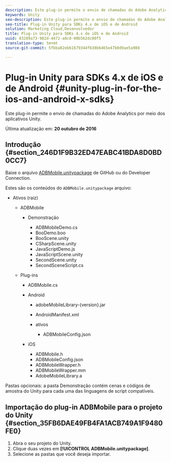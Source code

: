 ```yaml
---
description: Este plug-in permite o envio de chamadas do Adobe Analytics por meio dos aplicativos Unity.
keywords: Unity
seo-description: Este plug-in permite o envio de chamadas do Adobe Analytics por meio dos aplicativos Unity.
seo-title: Plug-in Unity para SDKs 4.x de iOS e de Android
solution: Marketing Cloud,Desenvolvedor
title: Plug-in Unity para SDKs 4.x de iOS e de Android
uuid: 83289a73-982d-4472-a8c8-00b562dc80f5
translation-type: tm+mt
source-git-commit: 5fbba02eb61679344f638b6465e47b0d9ae5a988

---
```



# Plug-in Unity para SDKs 4.x de iOS e de Android {#unity-plug-in-for-the-ios-and-android-x-sdks}

Este plug-in permite o envio de chamadas do Adobe Analytics por meio dos aplicativos Unity.

Última atualização em: **20 outubro de 2016**

## Introdução {#section_246D1F9B32ED47EABC41BDA8D0BD0CC7}

Baixe o arquivo [ADBMobile.unitypackage](https://github.com/Adobe-Marketing-Cloud/mobile-services/releases) de GitHub ou do Developer Connection.

Estes são os conteúdos do `ADBMobile.unitypackage` arquivo:

* Ativos (raiz)

   * ADBMobile

      * Demonstração

         * ADBMobileDemo.cs
         * BooDemo.boo
         * BooScene.unity
         * CSharpScene.unity
         * JavaScriptDemo.js
         * JavaScriptScene.unity
         * SecondScene.unity
         * SecondSceneScript.cs
   * Plug-ins

      * ADBMobile.cs
      * Android

         * adobeMobileLibrary-{version}.jar
         * AndroidManifest.xml
         * ativos

            * ADBMobileConfig.json
      * iOS

         * ADBMobile.h
         * ADBMobileConfig.json
         * ADBMobileWrapper.h
         * ADBMobileWrapper.mm
         * AdobeMobileLibrary.a



Pastas opcionais: a pasta Demonstração contém cenas e códigos de amostra do Unity para cada uma das linguagens de script compatíveis.

## Importação do plug-in ADBMobile para o projeto do Unity {#section_35FB6DAE49FB4FA1ACB749A1F9480FE0}

1. Abra o seu projeto do Unity.
1. Clique duas vezes em **[!UICONTROL ADBMobile.unitypackage]**.
1. Selecione as pastas que você deseja importar.

